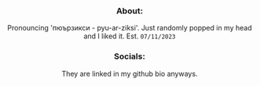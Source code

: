 <div align=center>

### About:

Pronouncing 'пюързикси -  pyu-ar-ziksi'. Just randomly popped in my head and I liked it. Est. ``07/11/2023``

### Socials:

They are linked in my github bio anyways.

</div>
